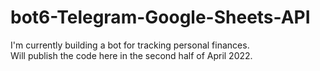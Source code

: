 # bot6-Telegram-Google-Sheets-API
I'm currently building a bot for tracking personal finances. <br>
Will publish the code here in the second half of April 2022. 

